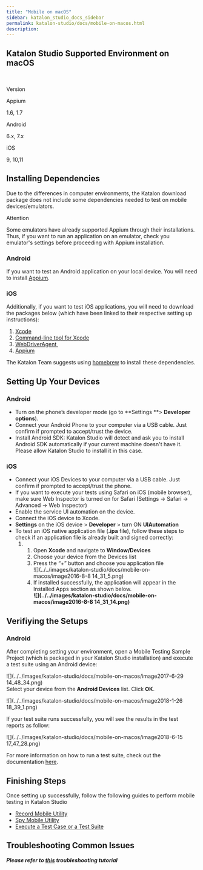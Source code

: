 ```yaml
---
title: "Mobile on macOS" 
sidebar: katalon_studio_docs_sidebar
permalink: katalon-studio/docs/mobile-on-macos.html 
description: 
---
```

Katalon Studio Supported Environment on macOS
---------------------------------------------

 

Version

Appium

1.6, 1.7

Android

6.x, 7.x

iOS

9, 10,11

Installing Dependencies
-----------------------

Due to the differences in computer environments, the Katalon download package does not include some dependencies needed to test on mobile devices/emulators. 

Attention

Some emulators have already supported Appium through their installations. Thus, if you want to run an application on an emulator, check you emulator's settings before proceeding with Appium installation.

### Android

If you want to test an Android application on your local device. You will need to install [Appium](http://appium.io/downloads.html). 

### iOS

Additionally, if you want to test iOS applications, you will need to download the packages below (which have been linked to their respective setting up instructions):

1.  [Xcode](https://itunes.apple.com/vn/app/xcode/id497799835?mt=12)
2.  [Command-line tool for Xcode](http://osxdaily.com/2014/02/12/install-command-line-tools-mac-os-x/)
3.  [WebDriverAgent](/display/KD/Installing+WebDriverAgent+for+iOS+devices)[](https://docs.katalon.com/x/TwbR)[](https://docs.katalon.com/x/9AXR#MobileonmacOS-InstallingWebDriverAgenttoiOSdevices)[ ](https://github.com/facebook/WebDriverAgent)
4.  [Appium](http://appium.io/downloads.html)

The Katalon Team suggests using [homebrew](https://brew.sh/) to install these dependencies. 

Setting Up Your Devices
-----------------------

### Android

*   Turn on the phone’s developer mode (go to **Settings **> **Developer options**).
*   Connect your Android Phone to your computer via a USB cable. Just confirm if prompted to accept/trust the device.
*   Install Android SDK: Katalon Studio will detect and ask you to install Android SDK automatically if your current machine doesn't have it. Please allow Katalon Studio to install it in this case.

### iOS 

*   Connect your iOS Devices to your computer via a USB cable. Just confirm if prompted to accept/trust the phone.
*   If you want to execute your tests using Safari on iOS (mobile browser), make sure Web Inspector is turned on for Safari (Settings → Safari → Advanced → Web Inspector)
*   Enable the service UI automation on the device.
*   Connect the iOS device to Xcode.
*   **Settings** on the iOS device > **Developer** \> turn ON **UIAutomation**
*   To test an iOS native application file (**.ipa** file), follow these steps to check if an application file is already built and signed correctly:
    1.  1.  Open **Xcode** and navigate to **Window/Devices**
        2.  Choose your device from the Devices list
        3.  Press the “+” button and choose you application file  
            ![](../../images/katalon-studio/docs/mobile-on-macos/image2016-8-8 14_31_5.png)
        4.  If installed successfully, the application will appear in the Installed Apps section as shown below.  
            **![](../../images/katalon-studio/docs/mobile-on-macos/image2016-8-8 14_31_14.png)**

Verifiying the Setups
---------------------

### Android

After completing setting your environment, open a Mobile Testing Sample Project (which is packaged in your Katalon Studio installation) and execute a test suite using an Android device: 

![](../../images/katalon-studio/docs/mobile-on-macos/image2017-6-29 14_48_34.png)  
Select your device from the **Android Devices** list. Click **OK**. 

![](../../images/katalon-studio/docs/mobile-on-macos/image2018-1-26 18_39_1.png)

If your test suite runs successfully, you will see the results in the test reports as follow:

![](../../images/katalon-studio/docs/mobile-on-macos/image2018-6-15 17_47_28.png)

For more information on how to run a test suite, check out the documentation [here](/pages/viewpage.action?pageId=786668).

Finishing Steps
---------------

Once setting up successfully, follow the following guides to perform mobile testing in Katalon Studio

*   [Record Mobile Utility](/display/KD/Record+Mobile+Utility)
*   [Spy Mobile Utility](/display/KD/Spy+Mobile+Utility)
*   [Execute a Test Case or a Test Suite](/display/KD/Execute+a+Test+Case+or+a+Test+Suite)

Troubleshooting Common Issues
-----------------------------

_**Please refer to [this](https://docs.katalon.com/display/KD/Troubleshooting+automated+mobile+testing) troubleshooting tutorial**_